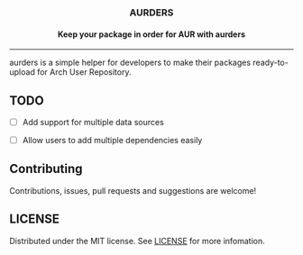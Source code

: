 <div align="center">
  <h3 align="center">AURDERS</h3>

  <h4 align="center">
    Keep your package in order for AUR with aurders
  </h4>
</div>

___

aurders is a simple helper for developers to make their packages
ready-to-upload for Arch User Repository.

## TODO
- [ ] Add support for multiple data sources
- [ ] Allow users to add multiple dependencies easily


## Contributing
Contributions, issues, pull requests and suggestions are welcome!

## LICENSE
Distributed under the MIT license. See [LICENSE](./LICENSE) for more infomation.
